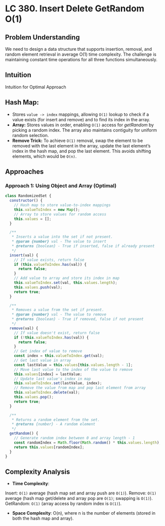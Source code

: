 # LC 380. Insert Delete GetRandom O(1)

## Problem Understanding

We need to design a data structure that supports insertion, removal, and random element retrieval in average O(1) time complexity. The challenge is maintaining constant time operations for all three functions simultaneously.

## Intuition

Intuition for Optimal Approach

## Hash Map:

- Stores `value -> index` mappings, allowing `O(1)` lookup to check if a value exists (for insert and remove) and to find its index in the array.
- **Array:** Stores values in order, enabling `O(1)` access for _getRandom_ by picking a random index. The array also maintains contiguity for uniform random selection.
- **Remove Trick:** To achieve `O(1)` removal, swap the element to be removed with the last element in the array, update the last element’s index in the hash map, and pop the last element. This avoids shifting elements, which would be `O(n)`.

## Approaches

### Approach 1: Using Object and Array (Optimal)

```javascript
class RandomizedSet {
  constructor() {
    // Hash map to store value-to-index mappings
    this.valueToIndex = new Map();
    // Array to store values for random access
    this.values = [];
  }

  /**
   * Inserts a value into the set if not present.
   * @param {number} val - The value to insert
   * @returns {boolean} - True if inserted, false if already present
   */
  insert(val) {
    // If value exists, return false
    if (this.valueToIndex.has(val)) {
      return false;
    }
    // Add value to array and store its index in map
    this.valueToIndex.set(val, this.values.length);
    this.values.push(val);
    return true;
  }

  /**
   * Removes a value from the set if present.
   * @param {number} val - The value to remove
   * @returns {boolean} - True if removed, false if not present
   */
  remove(val) {
    // If value doesn't exist, return false
    if (!this.valueToIndex.has(val)) {
      return false;
    }
    // Get index of value to remove
    const index = this.valueToIndex.get(val);
    // Get last value in array
    const lastValue = this.values[this.values.length - 1];
    // Move last value to the index of the value to remove
    this.values[index] = lastValue;
    // Update last value's index in map
    this.valueToIndex.set(lastValue, index);
    // Remove the value from map and pop last element from array
    this.valueToIndex.delete(val);
    this.values.pop();
    return true;
  }

  /**
   * Returns a random element from the set.
   * @returns {number} - A random element
   */
  getRandom() {
    // Generate random index between 0 and array length - 1
    const randomIndex = Math.floor(Math.random() * this.values.length);
    return this.values[randomIndex];
  }
}
```

## Complexity Analysis

- **Time Complexity**:

Insert: `O(1)` average (hash map set and array push are `O(1)`).
Remove: `O(1)` average (hash map get/delete and array pop are `O(1)`; swapping is `O(1)`).
GetRandom: `O(1)` (array access by random index is `O(1)`).

- **Space Complexity**: O(n), where n is the number of elements (stored in both the hash map and array).
